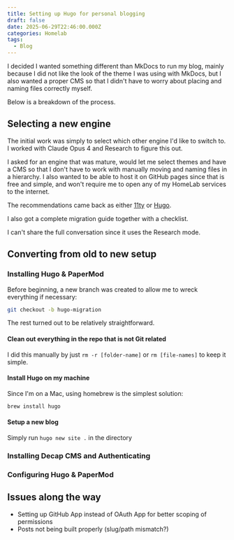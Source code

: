```yaml
---
title: Setting up Hugo for personal blogging
draft: false
date: 2025-06-29T22:46:00.000Z
categories: Homelab
tags:
  - Blog
---
```

I decided I wanted something different than MkDocs to run my blog, mainly because I did not like the look of the theme I was using with MkDocs, but I also wanted a proper CMS so that I didn't have to worry about placing and naming files correctly myself.

Below is a breakdown of the process.

## Selecting a new engine

The initial work was simply to select which other engine I'd like to switch to. I worked with Claude Opus 4 and Research to figure this out.

I asked for an engine that was mature, would let me select themes and have a CMS so that I don't have to work with manually moving and naming files in a hierarchy. I also wanted to be able to host it on GitHub pages since that is free and simple, and won't require me to open any of my HomeLab services to the internet.

The recommendations came back as either [11ty](https://www.11ty.dev) or [Hugo](https://gohugo.io).

I also got a complete migration guide together with a checklist.

I can't share the full conversation since it uses the Research mode.

## Converting from old to new setup

### Installing Hugo & PaperMod

Before beginning, a new branch was created to allow me to wreck everything if necessary:

```bash
git checkout -b hugo-migration
```

The rest turned out to be relatively straightforward.

#### Clean out everything in the repo that is not Git related
I did this manually by just `rm -r [folder-name]` or `rm [file-names]` to keep it simple.

#### Install Hugo on my machine
Since I'm on a Mac, using homebrew is the simplest solution:

```bash
brew install hugo
```

#### Setup a new blog
Simply run `hugo new site .` in the directory



### Installing Decap CMS and Authenticating

### Configuring Hugo & PaperMod

## Issues along the way

* Setting up GitHub App instead of OAuth App for better scoping of permissions
* Posts not being built properly (slug/path mismatch?)
